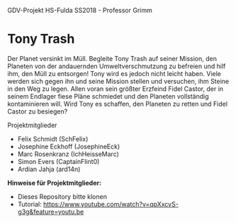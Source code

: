 GDV-Projekt HS-Fulda SS2018 - Professor Grimm

<h1>Tony Trash</h1>

Der Planet versinkt im Müll. Begleite Tony Trash auf seiner Mission, den Planeten von der andauernden Umweltverschmutzung zu befreien und hilf ihm, den Müll zu entsorgen! Tony wird es jedoch nicht leicht haben. Viele werden sich gegen ihn und seine Mission stellen und versuchen, ihm Steine in den Weg zu legen. Allen voran sein größter Erzfeind Fidel Castor, der in seinem Endlager fiese Pläne schmiedet und den Planeten vollständig kontaminieren will. Wird Tony es schaffen, den Planeten zu retten und Fidel Castor zu besiegen?


Projektmitglieder

- Felix Schmidt (SchFelix)
- Josephine Eckhoff (JosephineEck)
- Marc Rosenkranz (IchHeisseMarc)
- Simon Evers (CaptainFlint0)
- Ardian Jahja (ard14n)


<b>Hinweise für Projektmitglieder:</b>

- Dieses Repository bitte klonen
- Tutorial: https://www.youtube.com/watch?v=qpXxcvS-g3g&feature=youtu.be
